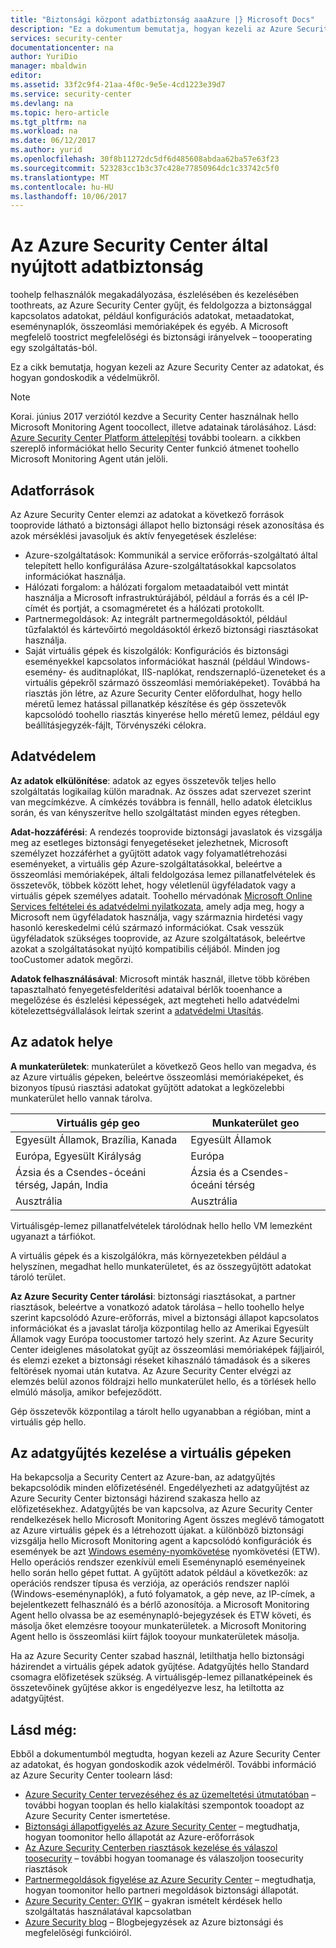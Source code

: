```yaml
---
title: "Biztonsági központ adatbiztonság aaaAzure |} Microsoft Docs"
description: "Ez a dokumentum bemutatja, hogyan kezeli az Azure Security Center az adatokat, és hogyan gondoskodik a védelmükről."
services: security-center
documentationcenter: na
author: YuriDio
manager: mbaldwin
editor: 
ms.assetid: 33f2c9f4-21aa-4f0c-9e5e-4cd1223e39d7
ms.service: security-center
ms.devlang: na
ms.topic: hero-article
ms.tgt_pltfrm: na
ms.workload: na
ms.date: 06/12/2017
ms.author: yurid
ms.openlocfilehash: 30f8b11272dc5df6d485608abdaa62ba57e63f23
ms.sourcegitcommit: 523283cc1b3c37c428e77850964dc1c33742c5f0
ms.translationtype: MT
ms.contentlocale: hu-HU
ms.lasthandoff: 10/06/2017
---
```

# <a name="azure-security-center-data-security"></a>Az Azure Security Center által nyújtott adatbiztonság
toohelp felhasználók megakadályozása, észlelésében és kezelésében toothreats, az Azure Security Center gyűjt, és feldolgozza a biztonsággal kapcsolatos adatokat, például konfigurációs adatokat, metaadatokat, eseménynaplók, összeomlási memóriaképek és egyéb. A Microsoft megfelelő toostrict megfelelőségi és biztonsági irányelvek – toooperating egy szolgáltatás-ból.

Ez a cikk bemutatja, hogyan kezeli az Azure Security Center az adatokat, és hogyan gondoskodik a védelmükről.

>[!NOTE] 
>Korai. június 2017 verziótól kezdve a Security Center használnak hello Microsoft Monitoring Agent toocollect, illetve adatainak tárolásához. Lásd: [Azure Security Center Platform áttelepítési](security-center-platform-migration.md) további toolearn. a cikkben szereplő információkat hello Security Center funkció átmenet toohello Microsoft Monitoring Agent után jelöli.
>


## <a name="data-sources"></a>Adatforrások
Az Azure Security Center elemzi az adatokat a következő források tooprovide látható a biztonsági állapot hello biztonsági rések azonosítása és azok mérséklési javasoljuk és aktív fenyegetések észlelése:

- Azure-szolgáltatások: Kommunikál a service erőforrás-szolgáltató által telepített hello konfigurálása Azure-szolgáltatásokkal kapcsolatos információkat használja.
- Hálózati forgalom: a hálózati forgalom metaadataiból vett mintát használja a Microsoft infrastruktúrájából, például a forrás és a cél IP-címét és portját, a csomagméretet és a hálózati protokollt.
- Partnermegoldások: Az integrált partnermegoldásoktól, például tűzfalaktól és kártevőirtó megoldásoktól érkező biztonsági riasztásokat használja. 
- Saját virtuális gépek és kiszolgálók: Konfigurációs és biztonsági eseményekkel kapcsolatos információkat használ (például Windows-esemény- és auditnaplókat, IIS-naplókat, rendszernapló-üzeneteket és a virtuális gépekről származó összeomlási memóriaképeket). Továbbá ha riasztás jön létre, az Azure Security Center előfordulhat, hogy hello méretű lemez hatással pillanatkép készítése és gép összetevők kapcsolódó toohello riasztás kinyerése hello méretű lemez, például egy beállításjegyzék-fájlt, Törvényszéki célokra.


## <a name="data-protection"></a>Adatvédelem
**Az adatok elkülönítése**: adatok az egyes összetevők teljes hello szolgáltatás logikailag külön maradnak. Az összes adat szervezet szerint van megcímkézve. A címkézés továbbra is fennáll, hello adatok életciklus során, és van kényszerítve hello szolgáltatást minden egyes rétegben.

**Adat-hozzáférési**: A rendezés tooprovide biztonsági javaslatok és vizsgálja meg az esetleges biztonsági fenyegetéseket jelezhetnek, Microsoft személyzet hozzáférhet a gyűjtött adatok vagy folyamatlétrehozási eseményeket, a virtuális gép Azure-szolgáltatásokkal, beleértve a összeomlási memóriaképek, általi feldolgozása lemez pillanatfelvételek és összetevők, többek között lehet, hogy véletlenül ügyféladatok vagy a virtuális gépek személyes adatait. Toohello mérvadónak [Microsoft Online Services feltételei és adatvédelmi nyilatkozata](http://www.microsoftvolumelicensing.com/DocumentSearch.aspx?Mode=3&DocumentTypeId=31), amely adja meg, hogy a Microsoft nem ügyféladatok használja, vagy származnia hirdetési vagy hasonló kereskedelmi célú származó információkat. Csak vesszük ügyféladatok szükséges tooprovide, az Azure szolgáltatások, beleértve azokat a szolgáltatásokat nyújtó kompatibilis céljából. Minden jog tooCustomer adatok megőrzi.

**Adatok felhasználásával**: Microsoft minták használ, illetve több körében tapasztalható fenyegetésfelderítési adataival bérlők tooenhance a megelőzése és észlelési képességek, azt megteheti hello adatvédelmi kötelezettségvállalások leírtak szerint a [adatvédelmi Utasítás](https://www.microsoft.com/privacystatement/en-us/OnlineServices/Default.aspx).

## <a name="data-location"></a>Az adatok helye

**A munkaterületek**: munkaterület a következő Geos hello van megadva, és az Azure virtuális gépeken, beleértve összeomlási memóriaképeket, és bizonyos típusú riasztási adatokat gyűjtött adatokat a legközelebbi munkaterület hello vannak tárolva. 

| Virtuális gép geo                        | Munkaterület geo |
|-------------------------------|---------------|
| Egyesült Államok, Brazília, Kanada | Egyesült Államok |
| Európa, Egyesült Királyság        | Európa        |
| Ázsia és a Csendes-óceáni térség, Japán, India    | Ázsia és a Csendes-óceáni térség  |
| Ausztrália                     | Ausztrália     |

 
Virtuálisgép-lemez pillanatfelvételek tárolódnak hello hello VM lemezként ugyanazt a tárfiókot.
 
A virtuális gépek és a kiszolgálókra, más környezetekben például a helyszínen, megadhat hello munkaterületet, és az összegyűjtött adatokat tároló terület. 

**Az Azure Security Center tárolási**: biztonsági riasztásokat, a partner riasztások, beleértve a vonatkozó adatok tárolása – hello toohello helye szerint kapcsolódó Azure-erőforrás, mivel a biztonsági állapot kapcsolatos információkat és a javaslat tárolja központilag hello az Amerikai Egyesült Államok vagy Európa toocustomer tartozó hely szerint.
Az Azure Security Center ideiglenes másolatokat gyűjt az összeomlási memóriaképek fájljairól, és elemzi ezeket a biztonsági réseket kihasználó támadások és a sikeres feltörések nyomai után kutatva. Az Azure Security Center elvégzi az elemzés belül azonos földrajzi hello munkaterület hello, és a törlések hello elmúló másolja, amikor befejeződött.

Gép összetevők központilag a tárolt hello ugyanabban a régióban, mint a virtuális gép hello. 


## <a name="managing-data-collection-from-virtual-machines"></a>Az adatgyűjtés kezelése a virtuális gépeken

Ha bekapcsolja a Security Centert az Azure-ban, az adatgyűjtés bekapcsolódik minden előfizetésénél. Engedélyezheti az adatgyűjtést az Azure Security Center biztonsági házirend szakasza hello az előfizetésekhez. Adatgyűjtés be van kapcsolva, az Azure Security Center rendelkezések hello Microsoft Monitoring Agent összes meglévő támogatott az Azure virtuális gépek és a létrehozott újakat. a különböző biztonsági vizsgálja hello Microsoft Monitoring agent a kapcsolódó konfigurációk és események be azt [Windows esemény-nyomkövetése](https://msdn.microsoft.com/library/windows/desktop/bb968803.aspx) nyomkövetési (ETW). Hello operációs rendszer ezenkívül emeli Eseménynapló eseményeinek hello során hello gépet futtat. A gyűjtött adatok például a következők: az operációs rendszer típusa és verziója, az operációs rendszer naplói (Windows-eseménynaplók), a futó folyamatok, a gép neve, az IP-címek, a bejelentkezett felhasználó és a bérlő azonosítója. a Microsoft Monitoring Agent hello olvassa be az eseménynapló-bejegyzések és ETW követi, és másolja őket elemzésre tooyour munkaterületek. a Microsoft Monitoring Agent hello is összeomlási kiírt fájlok tooyour munkaterületek másolja.

Ha az Azure Security Center szabad használ, letilthatja hello biztonsági házirendet a virtuális gépek adatok gyűjtése. Adatgyűjtés hello Standard csomagra előfizetések szükség. A virtuálisgép-lemez pillanatképeinek és összetevőinek gyűjtése akkor is engedélyezve lesz, ha letiltotta az adatgyűjtést.


## <a name="see-also"></a>Lásd még:
Ebből a dokumentumból megtudta, hogyan kezeli az Azure Security Center az adatokat, és hogyan gondoskodik azok védelméről. További információ az Azure Security Center toolearn lásd:

* [Azure Security Center tervezéséhez és az üzemeltetési útmutatóban](security-center-planning-and-operations-guide.md) – további hogyan tooplan és hello kialakítási szempontok tooadopt az Azure Security Center ismertetése.
* [Biztonsági állapotfigyelés az Azure Security Center](security-center-monitoring.md) – megtudhatja, hogyan toomonitor hello állapotát az Azure-erőforrások
* [Az Azure Security Centerben riasztások kezelése és válaszol toosecurity](security-center-managing-and-responding-alerts.md) – további hogyan toomanage és válaszoljon toosecurity riasztások
* [Partnermegoldások figyelése az Azure Security Center](security-center-partner-solutions.md) – megtudhatja, hogyan toomonitor hello partneri megoldások biztonsági állapotát.
* [Azure Security Center: GYIK](security-center-faq.md) – gyakran ismételt kérdések hello szolgáltatás használatával kapcsolatban
* [Azure Security blog](http://blogs.msdn.com/b/azuresecurity/) – Blogbejegyzések az Azure biztonsági és megfelelőségi funkcióiról.
